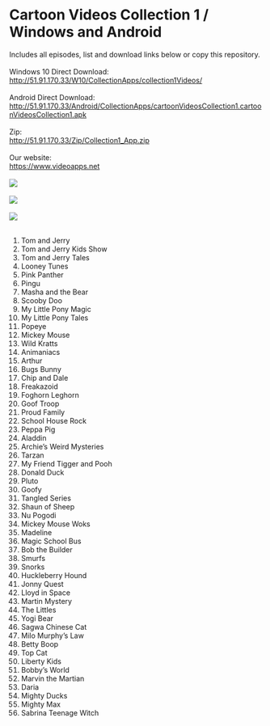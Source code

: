# Cartoon Videos Collection 1 / Windows and Android
Includes all episodes, list and download links below or copy this repository.
<br/>
<br/>
Windows 10 Direct Download:
<br/>
http://51.91.170.33/W10/CollectionApps/collection1Videos/
<br/>
<br/>
Android Direct Download:
<br/>
http://51.91.170.33/Android/CollectionApps/cartoonVideosCollection1.cartoonVideosCollection1.apk
<br/>
<br/>
Zip:
<br/>
http://51.91.170.33/Zip/Collection1_App.zip
<br/>
<br/>
Our website:
<br/>
https://www.videoapps.net
<br/>
<br/>
<img src="http://51.91.170.33/W10/CollectionApps/collection1Videos/1.png"/>
<br/>
<br/>
<img src="http://51.91.170.33/W10/CollectionApps/collection1Videos/2.png" />
<br/>
<br/>
<img src="http://51.91.170.33/W10/CollectionApps/collection1Videos/3.png" />
<br/>
<br/>
1. Tom and Jerry
2. Tom and Jerry Kids Show
3. Tom and Jerry Tales
4. Looney Tunes
5. Pink Panther
6. Pingu
7. Masha and the Bear
8. Scooby Doo
9. My Little Pony Magic
10. My Little Pony Tales
11. Popeye
12. Mickey Mouse
13. Wild Kratts
14. Animaniacs
15. Arthur
16. Bugs Bunny
17. Chip and Dale
18. Freakazoid
19. Foghorn Leghorn
20. Goof Troop
21. Proud Family
22. School House Rock
23. Peppa Pig
24. Aladdin
25. Archie’s Weird Mysteries
26. Tarzan
27. My Friend Tigger and Pooh
28. Donald Duck
29. Pluto
30. Goofy
31. Tangled Series
32. Shaun of Sheep
33. Nu Pogodi
34. Mickey Mouse Woks
35. Madeline
36. Magic School Bus
37. Bob the Builder
38. Smurfs
39. Snorks
40. Huckleberry Hound
41. Jonny Quest
41. Lloyd in Space
42. Martin Mystery
43. The Littles
44. Yogi Bear
45. Sagwa Chinese Cat
46. Milo Murphy’s Law
47. Betty Boop
48. Top Cat
49. Liberty Kids
50. Bobby’s World
51. Marvin the Martian
52. Daria
53. Mighty Ducks
54. Mighty Max
55. Sabrina Teenage Witch
